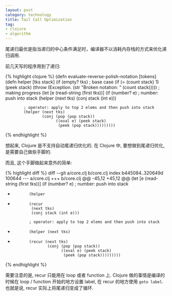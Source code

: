 ```yaml
---
layout: post
category: technology
title: Tail Call Optimization
tag:
- clojure
- algorithm
---
```




尾递归最优是指当递归的中心条件满足时，编译器不以消耗内存栈的方式来优化递归调用.

前几天写的程序用到了递归:

{% highlight clojure %}
(defn evaluate-reverse-polish-notation
  [tokens]
  (defn helper [tks stack]
      (if (empty? tks)
        ; base case
        (if (= (count stack) 1)
          (peek stack)
          (throw (Exception. (str "Broken notation: " (count stack)))))
        ; making progress
        (let [e (read-string (first tks))]
          (if (number? e)
            ; number: push into stack
            (helper
             (next tks)
             (conj stack (int e)))

            ; operator: apply to top 2 elems and then push into stack
            (helper (next tks)
                    (conj (pop (pop stack))
                          ((eval e) (peek stack)
                           (peek (pop stack)))))))))
{% endhighlight %}

想起来, Clojure 是不支持自动尾递归优化的.
在 Clojure 中, 要想做到尾递归优化, 是需要自己做些手脚的.

而且, 这个手脚做起来意外的简单:

{% highlight diff %}
diff --git a/core.clj b/core.clj
index b445084..320649d 100644
--- a/core.clj
+++ b/core.clj
@@ -45,12 +45,12 @@
         (let [e (read-string (first tks))]
           (if (number? e)
             ; number: push into stack
-            (helper
+            (recur
              (next tks)
              (conj stack (int e)))

             ; operator: apply to top 2 elems and then push into stack
-            (helper (next tks)
+            (recur (next tks)
                     (conj (pop (pop stack))
                           ((eval e) (peek stack)
                            (peek (pop stack)))))))))
{% endhighlight %}

需要注意的是, recur 只能用在 loop 或者 function 上.
Clojure 做的事情是编译的时候在 loop / function 开始的地方设置 label, 在 recur 的地方使用 `goto label`.
也就是说, recur 实际上将尾递归变成了循环.
